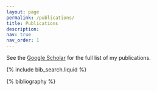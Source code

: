 ```yaml
---
layout: page
permalink: /publications/
title: Publications
description: 
nav: true
nav_order: 1
---
```


See the <a href="https://scholar.google.com/citations?user=4cccGqEAAAAJ&hl=en">Google Scholar</a> for the full list of my publications.

<!-- _pages/publications.md -->

<!-- Bibsearch Feature -->

{% include bib_search.liquid %}

<div class="publications">

{% bibliography %}

</div>
